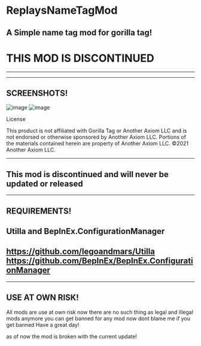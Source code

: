 # ReplaysNameTagMod
A Simple name tag mod for gorilla tag!
----------------------------------------------------
# THIS MOD IS DISCONTINUED
----------------------------------------------------
--------------------------
SCREENSHOTS!
--------------------------
![image](https://i.ibb.co/QmMrD5v/23-07-29-09-00-50-16.png)
![image](https://i.ibb.co/k2zb4Hm/23-07-30-06-51-56-53.png)

License

This product is not affiliated with Gorilla Tag or Another Axiom LLC and is not endorsed or otherwise sponsored by Another Axiom LLC. Portions of the materials contained herein are property of Another Axiom LLC. ©2021 Another Axiom LLC.

--------------------------
This mod is discontinued and will never be updated or released
--------------------------

--------------------------
REQUIREMENTS!
--------------------------
Utilla and
BepInEx.ConfigurationManager
--------------------------
https://github.com/legoandmars/Utilla
https://github.com/BepInEx/BepInEx.ConfigurationManager
--------------------------


--------------------------
USE AT OWN RISK!
--------------------------
All mods are use at own risk now there are no such
thing as legal and illegal mods anymore you can get banned for any mod now
dont blame me if you get banned Have a great day!

as of now the mod is broken with the current update!
